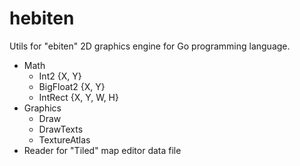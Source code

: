# hebiten

Utils for "ebiten" 2D graphics engine for Go programming language.

* Math
    * Int2 {X, Y}
    * BigFloat2 {X, Y}
    * IntRect {X, Y, W, H}
* Graphics
    * Draw
    * DrawTexts
    * TextureAtlas
* Reader for "Tiled" map editor data file
